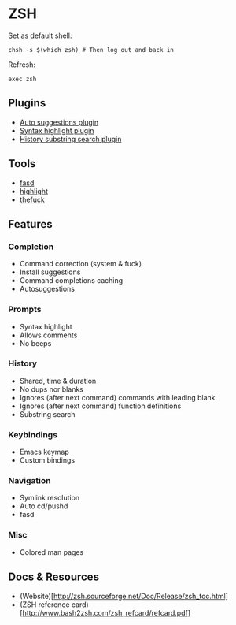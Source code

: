 # ZSH

Set as default shell:
```
chsh -s $(which zsh) # Then log out and back in
```

Refresh:
```
exec zsh
```

## Plugins

- [Auto suggestions plugin](https://github.com/zsh-users/zsh-autosuggestions)
- [Syntax highlight plugin](https://github.com/zsh-users/zsh-syntax-highlighting)
- [History substring search plugin](https://github.com/zsh-users/zsh-history-substring-search)

## Tools

- [fasd](https://github.com/clvv/fasd)
- [highlight](https://linux.die.net/man/1/highlight)
- [thefuck](https://github.com/nvbn/thefuck)

## Features

### Completion

- Command correction (system & fuck)
- Install suggestions
- Command completions caching
- Autosuggestions

### Prompts

- Syntax highlight
- Allows comments
- No beeps

### History

- Shared, time & duration
- No dups nor blanks
- Ignores (after next command) commands with leading blank
- Ignores (after next command) function definitions
- Substring search

### Keybindings

- Emacs keymap
- Custom bindings

### Navigation

- Symlink resolution
- Auto cd/pushd
- fasd

### Misc

- Colored man pages

## Docs & Resources

- (Website)[http://zsh.sourceforge.net/Doc/Release/zsh_toc.html]
- (ZSH reference card)[http://www.bash2zsh.com/zsh_refcard/refcard.pdf]
